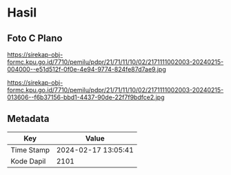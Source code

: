 # Hasil

## Foto C Plano

https://sirekap-obj-formc.kpu.go.id/7710/pemilu/pdpr/21/71/11/10/02/2171111002003-20240215-004000--e51d512f-0f0e-4e94-9774-824fe87d7ae9.jpg

https://sirekap-obj-formc.kpu.go.id/7710/pemilu/pdpr/21/71/11/10/02/2171111002003-20240215-013606--f6b37156-bbd1-4437-90de-22f7f9bdfce2.jpg


## Metadata

| Key        | Value               |
| ---------- | ------------------- |
| Time Stamp | 2024-02-17 13:05:41 |
| Kode Dapil | 2101                |



